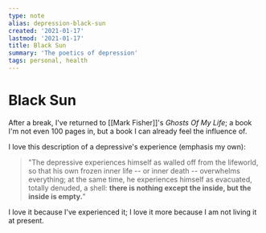 ```yaml
---
type: note
alias: depression-black-sun
created: '2021-01-17'
lastmod: '2021-01-17'
title: Black Sun
summary: 'The poetics of depression'
tags: personal, health
---
```


# Black Sun

After a break, I've returned to [[Mark Fisher]]'s _Ghosts Of My Life_; a book I'm not even 100 pages in, but a book I can already feel the influence of.

I love this description of a depressive's experience (emphasis my own):

>"The depressive experiences himself as walled off from the lifeworld, so that his own frozen inner life -- or inner death -- overwhelms everything; at the same time, he experiences himself as evacuated, totally denuded, a shell: **there is nothing except the inside, but the inside is empty.**"

I love it because I've experienced it; I love it more because I am not living it at present.
